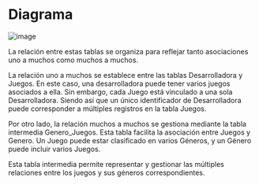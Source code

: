 # Diagrama

![image](https://github.com/user-attachments/assets/bb7bb86a-c373-470b-af49-9a79da7a94a9)

La relación entre estas tablas se organiza para reflejar tanto asociaciones uno a muchos como muchos a muchos.

La relación uno a muchos se establece entre las tablas Desarrolladora y Juegos. En este caso, una desarrolladora puede tener varios juegos asociados a ella. Sin embargo, cada Juego está vinculado a una sola Desarrolladora. Siendo así que un único identificador de Desarrolladora puede corresponder a múltiples registros en la tabla Juegos.

Por otro lado, la relación muchos a muchos se gestiona mediante la tabla intermedia Genero_Juegos. Esta tabla facilita la asociación entre Juegos y Genero. Un Juego puede estar clasificado en varios Géneros, y un Género puede incluir varios Juegos.

Esta tabla intermedia permite representar y gestionar las múltiples relaciones entre los juegos y sus géneros correspondientes.


